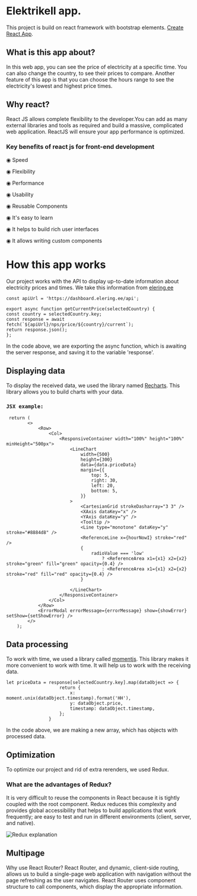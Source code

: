 # Elektrikell app.

This project is build on react framework with bootstrap elements. [Create React App](https://github.com/facebook/create-react-app).

## What is this app about?

In this web app, you can see the price of electricity at a specific time. You can also change the country, to see their prices to compare. Another feature of this app is that you can choose the hours range to see the electricity's lowest and highest price times.

## Why react?

React JS allows complete flexibility to the developer.You can add as many external libraries and tools as required and build a massive, complicated web application. ReactJS will ensure your app performance is optimized.

### Key benefits of react js for front-end development

 ◉ Speed

 ◉ Flexibility

 ◉ Performance

 ◉ Usability

 ◉ Reusable Components

 ◉ It's easy to learn

 ◉ It helps to build rich user interfaces

 ◉ It allows writing custom components

# How this app works

Our project works with the API to display up-to-date information about electricity prices and times. We take this information from [elering.ee](https://elering.ee/)

```
const apiUrl = 'https://dashboard.elering.ee/api';

export async function getCurrentPrice(selectedCountry) {
const country = selectedCountry.key;
const response = await fetch(`${apiUrl}/nps/price/${country}/current`);
return response.json();
};

```

In the code above, we are exporting the async function, which is awaiting the server response, and saving it to the variable 'response'.

## Displaying data

To display the received data, we used the library named [Recharts](https://recharts.org/en-US/). This library allows you to build charts with your data.


### `JSX example:`
```
 return (
        <>
            <Row>
                <Col>
                    <ResponsiveContainer width="100%" height="100%" minHeight="500px">
                        <LineChart
                            width={500}
                            height={300}
                            data={data.priceData}
                            margin={{
                                top: 5,
                                right: 30,
                                left: 20,
                                bottom: 5,
                            }}
                        >
                            <CartesianGrid strokeDasharray="3 3" />
                            <XAxis dataKey="x" />
                            <YAxis dataKey="y" />
                            <Tooltip />
                            <Line type="monotone" dataKey="y" stroke="#8884d8" />
                            <ReferenceLine x={hourNowI} stroke="red" />
                            {
                                radioValue === 'low'
                                    ? <ReferenceArea x1={x1} x2={x2} stroke="green" fill="green" opacity={0.4} />
                                    : <ReferenceArea x1={x1} x2={x2} stroke="red" fill="red" opacity={0.4} />
                            }

                        </LineChart>
                    </ResponsiveContainer>
                </Col>
            </Row>
            <ErrorModal errorMessage={errorMessage} show={showError} setShow={setShowError} />
        </>
    );
```

## Data processing

To work with time, we used a library called [momentjs](https://momentjs.com/). This library makes it more convenient to work with time. It will help us to work with the receiving data.

```
let priceData = response[selectedCountry.key].map(dataObject => {
                    return {
                        x: moment.unix(dataObject.timestamp).format('HH'),
                        y: dataObject.price,
                        timestamp: dataObject.timestamp,
                    };
                }
```
In the code above, we are making a new array, which has objects with processed data.

## Optimization

To optimize our project and rid of extra rerenders, we used Redux.
### What are the advantages of Redux?

It is very difficult to reuse the components in React because it is tightly coupled with the root component. Redux reduces this complexity and provides global accessibility that helps to build applications that work frequently; are easy to test and run in different environments (client, server, and native).

![Redux explanation](https://synergytop.com/wp-content/uploads/2019/06/Store.png)


## Multipage

Why use React Router? React Router, and dynamic, client-side routing, allows us to build a single-page web application with navigation without the page refreshing as the user navigates. React Router uses component structure to call components, which display the appropriate information.